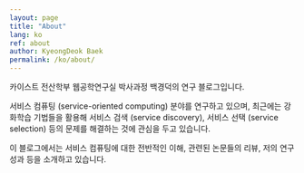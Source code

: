```yaml
---
layout: page
title: "About"
lang: ko
ref: about
author: KyeongDeok Baek
permalink: /ko/about/
---
```

카이스트 전산학부 웹공학연구실 박사과정 백경덕의 연구 블로그입니다.

서비스 컴퓨팅 (service-oriented computing) 분야를 연구하고 있으며, 최근에는 강화학습 기법들을 활용해 서비스 검색 (service discovery), 서비스 선택 (service selection) 등의 문제를 해결하는 것에 관심을 두고 있습니다.

이 블로그에서는 서비스 컴퓨팅에 대한 전반적인 이해, 관련된 논문들의 리뷰, 저의 연구 성과 등을 소개하고 있습니다.
